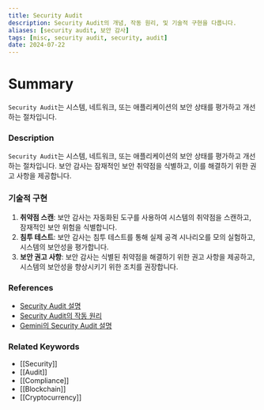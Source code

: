 ```yaml
---
title: Security Audit
description: Security Audit의 개념, 작동 원리, 및 기술적 구현을 다룹니다.
aliases: [security audit, 보안 감사]
tags: [misc, security audit, security, audit]
date: 2024-07-22
---
```

# Summary

`Security Audit`는 시스템, 네트워크, 또는 애플리케이션의 보안 상태를 평가하고 개선하는 절차입니다.

### Description

`Security Audit`는 시스템, 네트워크, 또는 애플리케이션의 보안 상태를 평가하고 개선하는 절차입니다. 보안 감사는 잠재적인 보안 취약점을 식별하고, 이를 해결하기 위한 권고 사항을 제공합니다.

### 기술적 구현

1. **취약점 스캔**: 보안 감사는 자동화된 도구를 사용하여 시스템의 취약점을 스캔하고, 잠재적인 보안 위험을 식별합니다.
2. **침투 테스트**: 보안 감사는 침투 테스트를 통해 실제 공격 시나리오를 모의 실험하고, 시스템의 보안성을 평가합니다.
3. **보안 권고 사항**: 보안 감사는 식별된 취약점을 해결하기 위한 권고 사항을 제공하고, 시스템의 보안성을 향상시키기 위한 조치를 권장합니다.

### References

- [Security Audit 설명](https://en.wikipedia.org/wiki/Security_audit)
- [Security Audit의 작동 원리](https://www.investopedia.com/terms/s/security-audit.asp)
- [Gemini의 Security Audit 설명](https://www.gemini.com/cryptopedia/search?query=security-audit)

### Related Keywords

- [[Security]]
- [[Audit]]
- [[Compliance]]
- [[Blockchain]]
- [[Cryptocurrency]]
